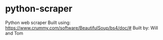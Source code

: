 # python-scraper
Python web scraper
Built using: https://www.crummy.com/software/BeautifulSoup/bs4/doc/#
Built by: Will and Tom 
